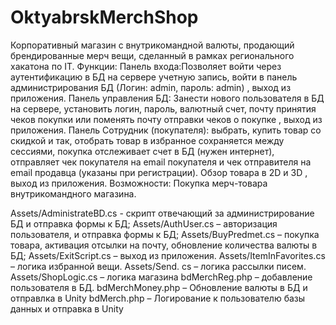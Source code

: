 # OktyabrskMerchShop

Корпоративный магазин с внутрикомандной валюты, продающий брендированные мерч вещи, сделанный в рамках регионального хакатона по IT. Функции: Панель входа:Позволяет войти через аутентификацию в БД на сервере учетную запись, войти в панель администрирования БД (Логин: admin, пароль: admin) , выход из приложения. Панель управления БД: Занести нового пользователя в БД на сервере, установить логин, пароль, валютный счет, почту принятия чеков покупки или поменять почту отправки чеков о покупке , выход из приложения. Панель Сотрудник (покупателя): выбрать, купить товар со скидкой и так, отобрать товар в избранное сохраняется между сессиями, покупка отслеживает счет в БД (нужен интернет), отправляет чек покупателя на email покупателя и чек отправителя на email продавца (указаны при регистрации). Обзор товара в 2D и 3D , выход из приложения.
Возможности: Покупка мерч-товара внутрикомандного магазина.

Assets/AdministrateBD.cs - скрипт отвечающий за администрирование БД и отправка формы к БД;
Assets/AuthUser.cs – авторизация пользователя, и отправка формы к БД;
Assets/BuyPredmet.cs – покупка товара, активация отсылки на почту, обновление количества валюты в БД;
Assets/ExitScript.cs – выход из приложения.
Assets/ItemInFavorites.cs – логика избранной вещи.
Assets/Send. cs – логика рассылки писем.
Assets/ShopLogic.cs – логика магазина
bdMerchReg.php – добавление пользователя в БД. 
bdMerchMoney.php – Обновление валюты в БД и отправлка в Unity
bdMerch.php – Логирование к  пользователю базы данных и отправка в Unity
